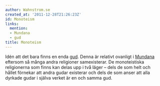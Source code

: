 ```yaml
---
author: Wahnstrom.se
created_at: '2011-12-28T21:26:23Z'
id: Monoteism
links:
  mention:
  - Mundana
  - gud
title: Monoteism
---
```


Idén att det bara finns en enda [gud]. Denna är relativt ovanligt i [Mundana] eftersom så många
andra religioner samexisterar. De monoteistiska religionerna som finns kan delas upp i två läger –
dels de som helt och hållet förnekar att andra gudar existerar och dels de som anser att alla
dyrkade gudar i själva verket är en och samma gud.

  [gud]: gud
  [Mundana]: Mundana
